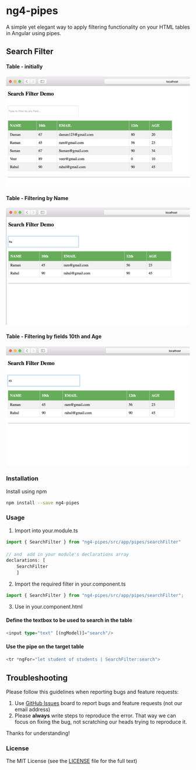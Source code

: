 # ng4-pipes

A simple yet elegant way to apply filtering functionality on your HTML tables in Angular using pipes.

## Search Filter

#### Table - initially
![table](https://github.com/soniabehal/ng4-pipes/blob/master/images/ng4-pipes1.png)

#### Table - Filtering by Name
![filteres by name](https://github.com/soniabehal/ng4-pipes/blob/master/images/ng4-pipes2.png)

#### Table - Filtering by fields 10th and Age
![filtered by age](https://github.com/soniabehal/ng4-pipes/blob/master/images/ng4-pipes3.png)

### Installation
Install using npm
```bash
npm install --save ng4-pipes
```

### Usage
1. Import into your.module.ts
```typescript
import { SearchFilter } from "ng4-pipes/src/app/pipes/searchFilter"

// and  add in your module's declarations array 
declarations: [ 
    SearchFilter 
    ]
```

2. Import the required filter in your.component.ts
```typescript
import { SearchFilter } from "ng4-pipes/src/app/pipes/searchFilter";
```

3. Use in your.component.html
#### Define the textbox to be used to search in the table
```typescript
<input type="text" [(ngModel)]="search"/>
```
#### Use the pipe on the target table
```typescript
<tr *ngFor="let student of students | SearchFilter:search">
```

## Troubleshooting

Please follow this guidelines when reporting bugs and feature requests:

1. Use [GitHub Issues](https://github.com/valor-software/ng2-charts/issues) board to report bugs and feature requests (not our email address)
2. Please **always** write steps to reproduce the error. That way we can focus on fixing the bug, not scratching our heads trying to reproduce it.

Thanks for understanding!

### License

The MIT License (see the [LICENSE](https://github.com/valor-software/ng2-charts/blob/master/LICENSE) file for the full text)
